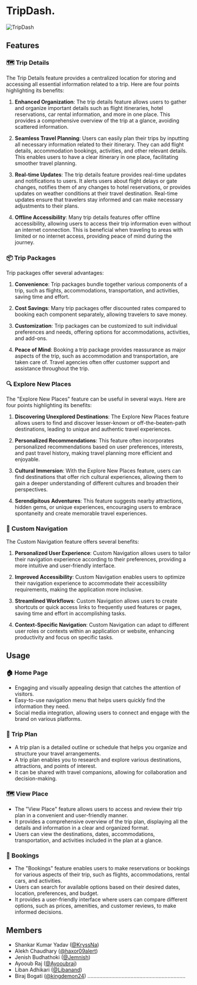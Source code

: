 # TripDash.

![TripDash](https://github.com/KryssNa/TripDash/assets/105191065/6261dd1d-8267-41ae-bef8-5a702d89967c)

## Features

### :world_map: Trip Details

The Trip Details feature provides a centralized location for storing and accessing all essential information related to a trip. Here are four points highlighting its benefits:

1. **Enhanced Organization**: The trip details feature allows users to gather and organize important details such as flight itineraries, hotel reservations, car rental information, and more in one place. This provides a comprehensive overview of the trip at a glance, avoiding scattered information.

2. **Seamless Travel Planning**: Users can easily plan their trips by inputting all necessary information related to their itinerary. They can add flight details, accommodation bookings, activities, and other relevant details. This enables users to have a clear itinerary in one place, facilitating smoother travel planning.

3. **Real-time Updates**: The trip details feature provides real-time updates and notifications to users. It alerts users about flight delays or gate changes, notifies them of any changes to hotel reservations, or provides updates on weather conditions at their travel destination. Real-time updates ensure that travelers stay informed and can make necessary adjustments to their plans.

4. **Offline Accessibility**: Many trip details features offer offline accessibility, allowing users to access their trip information even without an internet connection. This is beneficial when traveling to areas with limited or no internet access, providing peace of mind during the journey.

### :package: Trip Packages

Trip packages offer several advantages:

1. **Convenience**: Trip packages bundle together various components of a trip, such as flights, accommodations, transportation, and activities, saving time and effort.

2. **Cost Savings**: Many trip packages offer discounted rates compared to booking each component separately, allowing travelers to save money.

3. **Customization**: Trip packages can be customized to suit individual preferences and needs, offering options for accommodations, activities, and add-ons.

4. **Peace of Mind**: Booking a trip package provides reassurance as major aspects of the trip, such as accommodation and transportation, are taken care of. Travel agencies often offer customer support and assistance throughout the trip.

### :mag: Explore New Places

The "Explore New Places" feature can be useful in several ways. Here are four points highlighting its benefits:

1. **Discovering Unexplored Destinations**: The Explore New Places feature allows users to find and discover lesser-known or off-the-beaten-path destinations, leading to unique and authentic travel experiences.

2. **Personalized Recommendations**: This feature often incorporates personalized recommendations based on user preferences, interests, and past travel history, making travel planning more efficient and enjoyable.

3. **Cultural Immersion**: With the Explore New Places feature, users can find destinations that offer rich cultural experiences, allowing them to gain a deeper understanding of different cultures and broaden their perspectives.

4. **Serendipitous Adventures**: This feature suggests nearby attractions, hidden gems, or unique experiences, encouraging users to embrace spontaneity and create memorable travel experiences.

### :pushpin: Custom Navigation

The Custom Navigation feature offers several benefits:

1. **Personalized User Experience**: Custom Navigation allows users to tailor their navigation experience according to their preferences, providing a more intuitive and user-friendly interface.

2. **Improved Accessibility**: Custom Navigation enables users to optimize their navigation experience to accommodate their accessibility requirements, making the application more inclusive.

3. **Streamlined Workflows**: Custom Navigation allows users to create shortcuts or quick access links to frequently used features or pages, saving time and effort in accomplishing tasks.

4. **Context-Specific Navigation**: Custom Navigation can adapt to different user roles or contexts within an application or website, enhancing productivity and focus on specific tasks.

## Usage

### :house: Home Page

- Engaging and visually appealing design that catches the attention of visitors.
- Easy-to-use navigation menu that helps users quickly find the information they need.
- Social media integration, allowing users to connect and engage with the brand on various platforms.

### :memo: Trip Plan

- A trip plan is a detailed outline or schedule that helps you organize and structure your travel arrangements.
- A trip plan enables you to research and explore various destinations, attractions, and points of interest.
- It can be shared with travel companions, allowing for collaboration and decision-making.

### :world_map: View Place

- The "View Place" feature allows users to access and review their trip plan in a convenient and user-friendly manner.
- It provides a comprehensive overview of the trip plan, displaying all the details and information in a clear and organized format.
- Users can view the destinations, dates, accommodations, transportation, and activities included in the plan at a glance.

### :calendar: Bookings

- The "Bookings" feature enables users to make reservations or bookings for various aspects of their trip, such as flights, accommodations, rental cars, and activities.
- Users can search for available options based on their desired dates, location, preferences, and budget.
- It provides a user-friendly interface where users can compare different options, such as prices, amenities, and customer reviews, to make informed decisions.

## Members

- Shankar Kumar Yadav ([@KryssNa](https://github.com/KryssNa))
- Alekh Chaudhary ([@haxor09alert](https://github.com/haxor09alert))
- Jenish Budhathoki ([@Jemnish](https://github.com/Jemnish))
- Ayooub Raj ([@Ayooubraj](https://github.com/Ayooubraj))
- Liban Adhikari ([@Libanand](https://github.com/Libanand))
- Biraj Bogati ([@kingdemon24](https://github.com/kingdemon24))
..................................................................
